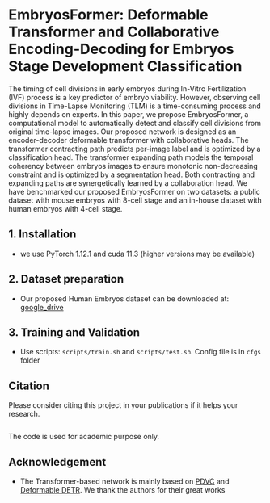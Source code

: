 # EmbryosFormer: Deformable Transformer and Collaborative Encoding-Decoding for Embryos Stage Development Classification
The timing of cell divisions in early embryos during In-Vitro Fertilization (IVF) process is a key predictor of embryo viability. However, observing cell divisions in Time-Lapse Monitoring (TLM) is a time-consuming process and highly depends on experts. In this paper, we propose EmbryosFormer, a computational model to automatically detect and classify cell divisions from original time-lapse images. Our proposed network is designed as an encoder-decoder deformable transformer with collaborative heads. The transformer contracting path predicts per-image label and is optimized by a classification head. The transformer expanding path models the temporal coherency between embryos images to ensure monotonic non-decreasing constraint and is optimized by a segmentation head. Both contracting and expanding paths are synergetically learned by a collaboration head. We have benchmarked our proposed EmbryosFormer on two datasets: a public dataset with mouse embryos with 8-cell stage and an in-house dataset with human embryos with 4-cell stage. 

## 1. Installation
- we use PyTorch 1.12.1 and cuda 11.3 (higher versions may be available)

## 2. Dataset preparation
- Our proposed Human Embryos dataset can be downloaded at: [google_drive](https://drive.google.com/drive/folders/1LpP_6RCoDHO3WBl1ZI1wVEHUvqgUwJ6z?usp=sharing)

## 3. Training and Validation
- Use scripts: `scripts/train.sh` and `scripts/test.sh`. Config file is in `cfgs` folder

## Citation
Please consider citing this project in your publications if it helps your research.
```
```
The code is used for academic purpose only.

## Acknowledgement
- The Transformer-based network is mainly based on [PDVC](https://github.com/ttengwang/PDVC) and [Deformable DETR](https://github.com/fundamentalvision/Deformable-DETR). We thank the authors for their great works